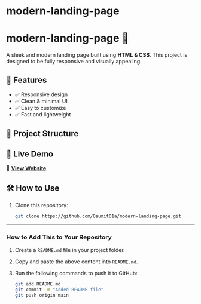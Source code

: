 # modern-landing-page
# modern-landing-page 🚀

A sleek and modern landing page built using **HTML & CSS**. This project is designed to be fully responsive and visually appealing.

## 🌟 Features
- ✅ Responsive design  
- ✅ Clean & minimal UI  
- ✅ Easy to customize  
- ✅ Fast and lightweight  

## 📂 Project Structure

## 🚀 Live Demo
🔗 **[View Website](https://0sumit01a.github.io/modern-landing-page/)**  

## 🛠️ How to Use
1. Clone this repository:  
   ```sh
   git clone https://github.com/0sumit01a/modern-landing-page.git

---

### **How to Add This to Your Repository**  
1. Create a `README.md` file in your project folder.  
2. Copy and paste the above content into `README.md`.  
3. Run the following commands to push it to GitHub:  

   ```sh
   git add README.md
   git commit -m "Added README file"
   git push origin main
